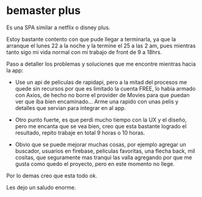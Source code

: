 # bemaster plus

Es una SPA similar a netflix o disney plus.

Estoy bastante contento con que pude llegar a terminarla, ya que la arranque el lunes 22 a la noche y la termine el 25 a las 2 am, pues mientras tanto sigo mi vida normal con mi trabajo de front de 9 a 18hrs.

Paso a detaller los problemas y soluciones que me encontre mientras hacia la app:

- Use un api de peliculas de rapidapi, pero a la mitad del procesos me quede sin recursos por que es limitado la cuenta FREE, lo habia armado con Axios, de hecho no borre el provider de Movies para que puedan ver que iba bien encaminado...
Arme una rapido con unas pelis y detalles que servian para integrar en al app.

- Otro punto fuerte, es que perdi mucho tiempo con la UX y el diseño, pero me encanta que se vea bien, creo que esta bastante logrado el resultado, repito trabaje en total 9 horas o 10 horas.

- Obvio que se puede mejorar muchas cosas, por ejemplo agregar un buscador, usuarios en firebase, peliculas favoritas, una flecha back, mil cositas, que seguramente mas tranqui las valla agregando por que me gusta como quedo el proyecto, pero en este momento no llege.

Por lo demas creo que esta todo ok.

Les dejo un saludo enorme.

